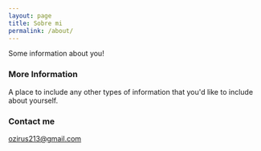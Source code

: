 ```yaml
---
layout: page
title: Sobre mi
permalink: /about/
---
```


Some information about you!

### More Information

A place to include any other types of information that you'd like to include about yourself.

### Contact me

[ozirus213@gmail.com](mailto:ozirus213@gmail.com)
